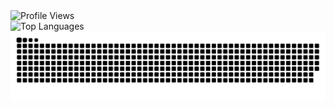 <div style="display: flex; justify-content: space-between;">
  <div">
    <a href="https://www.youtube.com/watch?v=xvFZjo5PgG0" style="text-decoration: none;">
      <img height=25 align="top" src="https://komarev.com/ghpvc/?username=1Cezzo&style=plastic&color=blueviolet" alt="Profile Views" />
    </a>
  </div>
  <div>
    <a href="https://www.youtube.com/watch?v=xvFZjo5PgG0" style="text-decoration: none;">
      <img height=400 align="bottom" src="https://github-readme-stats.vercel.app/api/top-langs/?username=1Cezzo&langs_count=9&card_width=320" alt="Top Languages" />
    </a>
  </div>
</div>

<div>
  <img src="https://raw.githubusercontent.com/1Cezzo/1Cezzo/output/snake.svg" alt="Snake animation" />
</div>
